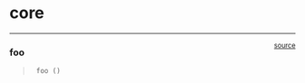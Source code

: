 # core


<!-- WARNING: THIS FILE WAS AUTOGENERATED! DO NOT EDIT! -->

------------------------------------------------------------------------

<a
href="https://github.com/asimsheikh/nb-learn/blob/master/nb_learn/core.py#L9"
target="_blank" style="float:right; font-size:smaller">source</a>

### foo

>      foo ()
